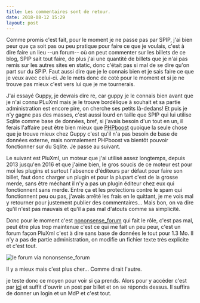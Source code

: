 ```yaml
---
title: Les commentaires sont de retour.
date: 2018-08-12 15:29
layout: post
---
```


Comme promis c'est fait, pour le moment je ne passe pas par SPIP, j'ai bien peur que ça soit pas ou peu pratique pour faire ce que je voulais, c'est à dire faire un lieu --un forum-- où on peut commenter sur les billets de ce blog, SPIP sait tout faire, de plus j'ai une quantité de billets que je n'ai pas remis sur les autres sites en static, donc c'était pas si mal de se dire qu'on part sur du SPIP. Faut aussi dire que je le connais bien et je sais faire ce que je veux avec celui-ci. Je le mets donc de coté pour le moment et si je ne trouve pas mieux c'est vers lui que je me tournerais.

J'ai essayé Guppy, je devrais dire re, car guppy je le connais bien avant que je n'ai connu PLuXml mais je le trouve bordélique à souhait et sa partie administration est encore pire, on cherche ses petits là-dedans!
Et puis je n'y gagne pas des masses, c'est aussi lourd en taille que SPIP qui lui utilise Sqlite comme base de données, bref, si j'avais besoin d'un tout en un, il ferais l'affaire peut être bien mieux que [PHPboost](https://www.phpboost.com/) quoique la seule chose que je trouve mieux chez Guppy c'est qu'il n'a pas besoin de base de données externe, mais normalement PHPboost va bientôt pouvoir fonctionner sur du Sqlite. Je passe au suivant.

Le suivant est PluXml, un moteur que j'ai utilisé assez longtemps, depuis 2013 jusqu'en 2016 et que j'aime bien, le gros soucis de ce moteur est pour moi les plugins et surtout l'absence d'éditeurs par défaut pour faire son billet, faut donc charger un plugin et pour la plupart c'est de la grosse merde, sans être méchant il n'y a pas un plugin éditeur chez eux qui fonctionnent sans merde. Entre ça et les protections contre le spam qui fonctionnent peu ou pas, j'avais arrêté les frais en le quittant, je me vois mal y retourner pour justement publier des commentaires... Mais bon, on va dire qu'il n'est pas mauvais et qu'il a pas mal d'atouts comme sa simplicité.

Donc pour le moment c'est [nononsense_forum](http://camendesign.com/nononsense_forum) qui fait le rôle, c'est pas mal, peut être plus trop maintenue c'est ce qui me fait un peu peur, c'est un forum façon PluXml c'est à dire sans base de données le tout pour 1.3 Mo. Il n'y a pas de partie administration, on modifie un fichier texte très explicite et c'est tout. 

![le forum via nononsense_forum](https://download.tuxfamily.org/passionlinux/logiciels/forum.png)

Il y a mieux mais c'est plus cher... Comme dirait l'autre.

je teste donc ce moyen pour voir si ça prends. Alors pour y accéder c'est par [ici](https://passiongnulinux.tuxfamily.org/forum/) et suffit d'ouvrir un post par billet et on se réponds dessus. Il suffira de donner un login et un MdP et c'est tout.


